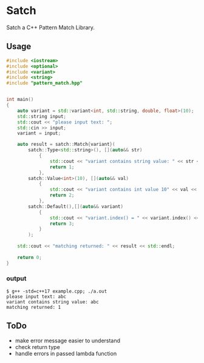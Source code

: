 # Satch
Satch a C++ Pattern Match Library.
## Usage
```cpp example.cpp
#include <iostream>
#include <optional>
#include <variant>
#include <string>
#include "pattern_match.hpp"


int main()
{
    auto variant = std::variant<int, std::string, double, float>(10);
    std::string input;
    std::cout << "please input text: ";
    std::cin >> input;
    variant = input;

    auto result = satch::Match{variant}(
        satch::Type<std::string>(), [](auto&& str) 
            {
                std::cout << "variant contains string value: " << str << std::endl;
                return 1; 
            },
        satch::Value<int>(10), [](auto&& val)
            {
                std::cout << "variant contains int value 10" << val << std::endl;
                return 2;
            },
        satch::Default(),[](auto&& variant) 
            {
                std::cout << "variant.index() = " << variant.index() << std::endl;
                return 3;
            }
        );
    
    std::cout << "matching returned: " << result << std::endl;
    
    return 0;
}
```

### output

```shell
$ g++ -std=c++17 example.cpp; ./a.out
please input text: abc
variant contains string value: abc
matching returned: 1
```

## ToDo
+ make error message easier to understand
+ check return type
+ handle errors in passed lambda function